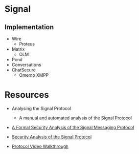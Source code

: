  # Signal


## Implementation

- Wire 
    - Proteus
- Matrix 
    - OLM
- Pond
- Conversations
- ChatSecure
    - Omemo XMPP

 # Resources
 
 - Analysing the Signal Protocol  
    - A manual and automated analysis of the Signal Protocol
    
- [A Formal Security Analysis of the Signal Messaging Protocol](https://eprint.iacr.org/2016/1013.pdf)

- [Security Analysis of the Signal Protocol](https://dspace.cvut.cz/bitstream/handle/10467/76230/F8-DP-2018-Rubin-Jan-thesis.pdf?sequence=-1)

- [Protocol Video Walkthrough](https://www.youtube.com/watch?v=vGpA6JsvGnU )

